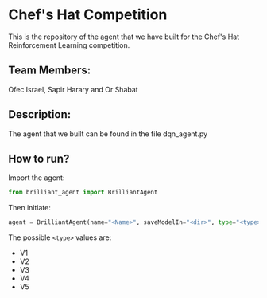 # Chef's Hat Competition
This is the repository of the agent that we have built for the Chef's Hat Reinforcement Learning competition.
## Team Members:
Ofec Israel, Sapir Harary and Or Shabat
## Description:
The agent that we built can be found in the file dqn_agent.py
## How to run?
Import the agent:
```python
from brilliant_agent import BrilliantAgent
```
Then initiate:
```python
agent = BrilliantAgent(name="<Name>", saveModelIn="<dir>", type="<type>")
```
The possible `<type>` values are:
* V1
* V2
* V3
* V4
* V5
